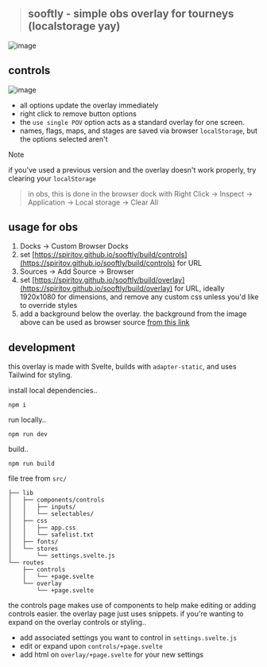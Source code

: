 > ## sooftly - simple obs overlay for tourneys (localstorage yay)
![image](https://github.com/user-attachments/assets/b3944d9a-2008-4d7e-8220-b4b843e194ed)

## controls
![image](https://github.com/user-attachments/assets/09d931d6-ffd8-40ad-981c-a1a3eec78fda)
- all options update the overlay immediately
- right click to remove button options
- the `use single POV` option acts as a standard overlay for one screen.
- names, flags, maps, and stages are saved via browser `localStorage`, but the options selected aren't
> [!NOTE]
>  if you've used a previous version and the overlay doesn't work properly, try clearing your `localStorage`
>  > in obs, this is done in the browser dock with Right Click -> Inspect -> Application -> Local storage -> Clear All

## usage for obs
1. Docks -> Custom Browser Docks
2. set [https://spiritov.github.io/sooftly/build/controls](https://spiritov.github.io/sooftly/build/controls) for URL
3. Sources -> Add Source -> Browser
4. set [https://spiritov.github.io/sooftly/build/overlay](https://spiritov.github.io/sooftly/build/overlay) for URL, ideally 1920x1080 for dimensions, and remove any custom css unless you'd like to override styles
5. add a background below the overlay. the background from the image above can be used as browser source [from this link](https://spiritov.github.io/web-snippets/jumple%20active%20background/index.html)

## development
this overlay is made with Svelte, builds with `adapter-static`, and uses Tailwind for styling.

install local dependencies..
```console
npm i
```
run locally..
```console
npm run dev
```
build..
```console
npm run build
```
file tree from `src/`
```console
├── lib
│   ├── components/controls
│   │   ├── inputs/
│   │   └── selectables/
│   ├── css
│   │   ├── app.css
│   │   └── safelist.txt
│   ├── fonts/
│   └── stores
│       └── settings.svelte.js
└── routes
    ├── controls
    │   └── +page.svelte
    └── overlay
        └── +page.svelte
```
the controls page makes use of components to help make editing or adding controls easier. the overlay page just uses snippets. if you're wanting to expand on the overlay controls or styling..
- add associated settings you want to control in `settings.svelte.js`
- edit or expand upon `controls/+page.svelte`
- add html on `overlay/+page.svelte` for your new settings
